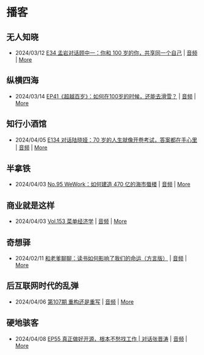 # 播客

## 无人知晓
- 2024/03/12 [E34 孟岩对话顾中一：你和 100 岁的你，共享同一个自己](https://www.xiaoyuzhoufm.com/episode/65effcb5421188fe6adc9f41) | [音频](https://dts-api.xiaoyuzhoufm.com/track/611719d3cb0b82e1df0ad29e/65effcb5421188fe6adc9f41/media.xyzcdn.net/lmrDHW9ykqTLnzJhhyFDBFdUQ27Z.m4a) | [More](channels/%E6%97%A0%E4%BA%BA%E7%9F%A5%E6%99%93.md)

## 纵横四海
- 2024/03/14 [EP41《超越百岁》：如何在100岁的时候，还能去滑雪？](https://www.ximalaya.com/sound/714108095) | [音频](https://audio.xmcdn.com/storages/99b1-audiofreehighqps/0C/1E/GKwRIasJyJLLCM1d6gK3cBCP.m4a) | [More](channels/%E7%BA%B5%E6%A8%AA%E5%9B%9B%E6%B5%B7.md)

## 知行小酒馆
- 2024/04/05 [E134 对话陆晓娅：70 岁的人生就像开卷考试，答案都在手心里](https://www.xiaoyuzhoufm.com/episode/660f70fb4f66d1c1da1df532) | [音频](https://dts-api.xiaoyuzhoufm.com/track/6013f9f58e2f7ee375cf4216/660f70fb4f66d1c1da1df532/media.xyzcdn.net/lqgK5DaRyanmO4htMmvpP-Tju63J.m4a) | [More](channels/%E7%9F%A5%E8%A1%8C%E5%B0%8F%E9%85%92%E9%A6%86.md)

## 半拿铁
- 2024/04/03 [No.95 WeWork：如何建造 470 亿的海市蜃楼](https://www.ximalaya.com/sound/720154923) | [音频](https://dl.wavpub.com/item/227_31598534_5572.m4a) | [More](channels/%E5%8D%8A%E6%8B%BF%E9%93%81.md)

## 商业就是这样
- 2024/04/03 [Vol.153 菜单经济学](https://www.ximalaya.com/sound/720217046) | [音频](https://audio.xmcdn.com/storages/0632-audiofreehighqps/12/27/GKwRIRwJ4y3fANPJxwLBfZuJ-aacv2-48K.m4a) | [More](channels/%E5%95%86%E4%B8%9A%E5%B0%B1%E6%98%AF%E8%BF%99%E6%A0%B7.md)

## 奇想驿
- 2024/02/11 [和老爹聊聊：读书如何影响了我们的命运（方言版）](https://www.xiaoyuzhoufm.com/episode/65c839a90bef6c2074d27174) | [音频](https://dts-api.xiaoyuzhoufm.com/track/6034daea97755b8fc9c66480/65c839a90bef6c2074d27174/media.xyzcdn.net/ljFv7ZFgmiyNZuNiYLWTh8I-KQ6F.m4a) | [More](channels/%E5%A5%87%E6%83%B3%E9%A9%BF.md)

## 后互联网时代的乱弹
- 2024/04/06 [第107期 重构还是重写](https://hosting.wavpub.cn/pie/ep107/) | [音频](https://tk.wavpub.com/WPDL_WgtMjBwDUwWFnaEEByXBtJFmFzJXrDsVxEmyUnjwKqufXnQczTFgRvhdeQ-77.mp3) | [More](channels/%E5%90%8E%E4%BA%92%E8%81%94%E7%BD%91%E6%97%B6%E4%BB%A3%E7%9A%84%E4%B9%B1%E5%BC%B9.md)

## 硬地骇客
- 2024/04/08 [EP55 真正做好开源，根本不愁找工作 | 对话张晋涛](https://www.xiaoyuzhoufm.com/episode/66140dcf5dae7932c636fa29) | [音频](https://dts-api.xiaoyuzhoufm.com/track/640ee2438be5d40013fe4a87/66140dcf5dae7932c636fa29/media.xyzcdn.net/llk76oGFgBAB80TLBGk3ZSOtzunf.m4a) | [More](channels/%E7%A1%AC%E5%9C%B0%E9%AA%87%E5%AE%A2.md)


